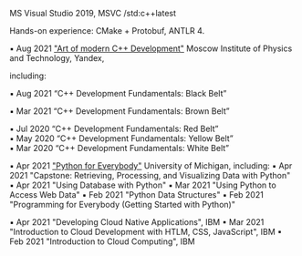 MS Visual Studio 2019, MSVC /std:c++latest

Hands-on experience: CMake + Protobuf, ANTLR 4.

▪ Aug 2021 ["Art of modern C++ Development"](https://www.coursera.org/account/accomplishments/specialization/certificate/HT6LPG43WN67) Moscow Institute of Physics and           Technology, Yandex,

  including: 
  
  ▪ Aug 2021 “C++ Development Fundamentals: Black Belt”
  
  ▪ Mar 2021 “C++ Development Fundamentals: Brown Belt”
  
  ▪ Jul 2020 “C++ Development Fundamentals: Red Belt”  
  ▪ May 2020 “C++ Development Fundamentals: Yellow Belt”  
  ▪ Mar 2020 “C++ Development Fundamentals: White Belt”  

▪ Apr 2021 ["Python for Everybody"]() University of Michigan,
  including:
  ▪ Apr 2021 "Capstone: Retrieving, Processing, and Visualizing Data with Python"
  ▪ Apr 2021 "Using Database with Python"
  ▪ Mar 2021 "Using Python to Access Web Data"
  ▪ Feb 2021 "Python Data Structures"
  ▪ Feb 2021 "Programming for Everybody (Getting Started with Python)"
  
▪ Apr 2021 "Developing Cloud Native Applications", IBM
▪ Mar 2021 "Introduction to Cloud Development with HTLM, CSS, JavaScript", IBM
▪ Feb 2021 "Introduction to Cloud Computing", IBM







